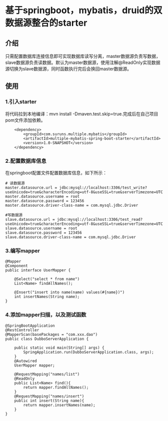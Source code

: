 # 基于springboot，mybatis，druid的双数据源整合的starter
## 介绍
只需配置数据库连接信息即可实现数据库读写分离，master数据源负责写数据，slave数据源负责读数据。默认为master数据源，使用注解@ReadOnly实现数据源切换为slave数据源，同时函数执行完后会换回master数据源。

## 使用
### 1.引入starter
将代码拉到本地编译：mvn install -Dmaven.test.skip=true.完成后在自己项目pom文件添加依赖。

        <dependency>
            <groupId>com.suruns.multiple.mybatis</groupId>
            <artifactId>multiple-mybatis-spring-boot-starter</artifactId>
            <version>1.0-SNAPSHOT</version>
        </dependency>
### 2.配置数据库信息
在springboot配置文件配置数据库信息，如下所示：
```
# 读数据源 
master.datasource.url = jdbc:mysql://localhost:3306/test_write?useUnicode=true&characterEncoding=utf-8&useSSL=true&serverTimezone=UTC
master.datasource.username = root
master.datasource.password = 123456
master.datasource.driver-class-name = com.mysql.jdbc.Driver

#写数据源
slave.datasource.url = jdbc:mysql://localhost:3306/test_read?useUnicode=true&characterEncoding=utf-8&useSSL=true&serverTimezone=UTC
slave.datasource.username = root
slave.datasource.password = 123456
slave.datasource.driver-class-name = com.mysql.jdbc.Driver
```
### 3.编写mapper
```
@Mapper
@Component
public interface UserMapper {

    @Select("select * from name")
    List<Name> findAllNames();

    @Insert("insert into name(name) values(#{name})")
    int insertNames(String name);
}
```
### 4.添加mapper扫描，以及测试函数
```
@SpringBootApplication
@RestController
@MapperScan(basePackages = "com.xxx.dao")
public class DubboServerApplication {

    public static void main(String[] args) {
        SpringApplication.run(DubboServerApplication.class, args);
    }
    @Autowired
    UserMapper mapper;

    @RequestMapping("names/list")
    @ReadOnly
    public List<Name> find(){
        return mapper.findAllNames();
    }
    @RequestMapping("names/insert")
    public int insert(String name){
        return mapper.insertNames(name);
    }
}
```
